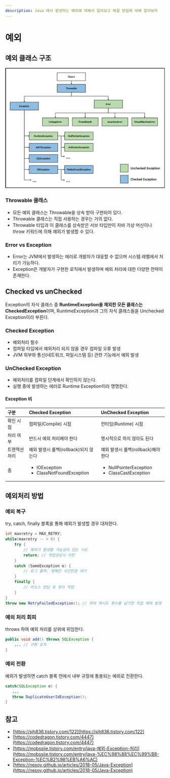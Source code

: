 ```yaml
---
description: Java 에서 발생하는 예외에 대해서 알아보고 해결 방법에 대해 알아보자
---
```


# 예외

## 예외 클래스 구조

![](../../.gitbook/assets/untitled%20%281%29.png)

### Throwable 클래스

* 모든 예외 클래스는 Throwable을 상속 받아 구현되어 있다.
* Throwable 클래스는 직접 사용하는 경우는 거의 없다.
* Throwable 타입과 이 클래스를 상속받은 서브 타입만이 자바 가상 머신이나 throw 키워드에 의해 예외가 발생할 수 있다.

### Error vs Exception

* Error는 JVM에서 발생하는 에러로 개발자가 대응할 수 없으며 시스템 레벨에서 처리가 가능하다.
* Exception은 개발자가 구현한 로직에서 발생하며 예외 처리에 대한 다양한 전략이 존재한다.

## Checked vs unChecked

Exception의 자식 클래스 중 **RuntimeException을 제외한 모든 클래스는 CheckedException**이며, RuntimeException과 그의 자식 클래스들을 Unchecked Exception이라 부른다.

### Checked Exception

* 예외처리 필수
* 컴파일 타임에서 예외처리 되지 않을 경우 컴파일 오류 발생
* JVM 외부와 통신\(네트워크, 파일시스템 등\) 관련 기능에서 예외 발생

### UnChecked Exception

* 예외처리를 컴파일 단계에서 확인하지 않는다.
* 실행 중에 발생하는 에러로 Runtime Exception이라 명명한다.

#### Exception 비

<table>
  <thead>
    <tr>
      <th style="text-align:left">&#xAD6C;&#xBD84;</th>
      <th style="text-align:left">Checked Exception</th>
      <th style="text-align:left">UnChecked Exception</th>
    </tr>
  </thead>
  <tbody>
    <tr>
      <td style="text-align:left">&#xD655;&#xC778; &#xC2DC;&#xC810;</td>
      <td style="text-align:left">&#xCEF4;&#xD30C;&#xC77C;(Compile) &#xC2DC;&#xC810;</td>
      <td style="text-align:left">&#xB7F0;&#xD0C0;&#xC784;(Runtime) &#xC2DC;&#xC810;</td>
    </tr>
    <tr>
      <td style="text-align:left">&#xCC98;&#xB9AC; &#xC5EC;&#xBD80;</td>
      <td style="text-align:left">&#xBC18;&#xB4DC;&#xC2DC; &#xC608;&#xC678; &#xCC98;&#xB9AC;&#xD574;&#xC57C;
        &#xD55C;&#xB2E4;</td>
      <td style="text-align:left">&#xBA85;&#xC2DC;&#xC801;&#xC73C;&#xB85C; &#xD558;&#xC9C0; &#xC54A;&#xC544;&#xB3C4;
        &#xB41C;&#xB2E4;</td>
    </tr>
    <tr>
      <td style="text-align:left">&#xD2B8;&#xB79C;&#xC7AD;&#xC158; &#xCC98;&#xB9AC;</td>
      <td style="text-align:left">&#xC608;&#xC678; &#xBC1C;&#xC0DD;&#xC2DC; &#xB864;&#xBC31;(rollback)&#xB418;&#xC9C0;
        &#xC54A;&#xB294;&#xB2E4;</td>
      <td style="text-align:left">&#xC608;&#xC678; &#xBC1C;&#xC0DD;&#xC2DC; &#xB864;&#xBC31;(rollback)&#xD574;&#xC57C;
        &#xD55C;&#xB2E4;</td>
    </tr>
    <tr>
      <td style="text-align:left">&#xC885;</td>
      <td style="text-align:left">
        <ul>
          <li>IOException</li>
          <li>ClassNotFoundException</li>
        </ul>
      </td>
      <td style="text-align:left">
        <ul>
          <li>NullPointerException</li>
          <li>ClassCastException</li>
        </ul>
      </td>
    </tr>
  </tbody>
</table>

## 예외처리 방법

### 예외 복구

try, catch, finally 블록을 통해 예외가 발생할 경우 대처한다.

```java
int maxretry = MAX_RETRY;
while(maxretry -- > 0) {
    try {
        // 예외가 발생할 가능성이 있는 시도
        return; // 작업성공시 리턴
    }
    catch (SomeException e) {
        // 로그 출력. 정해진 시간만큼 대기
    }
    finally {
        // 리소스 반납 및 정리 작업
    }
}
throw new RetryFailedException(); // 최대 재시도 횟수를 넘기면 직접 예외 발생
```

### 예외 처리 회피

throws 하여 예외 처리를 상위에 위임한다.

```java
public void add() throws SQLException {
    ... // 구현 로직
}
```

### 예외 전환

예외가 발생하면 catch 블록 안에서 내부 규정에 통용되는 예외로 전환한다.

```java
catch(SQLException e) {
   ...
   throw DuplicateUserIdException();
}
```

## 참고

* [https://sjh836.tistory.com/122](https://sjh836.tistory.com/122)
* [https://codedragon.tistory.com/4447](https://codedragon.tistory.com/4447)
* [https://mobssiie.tistory.com/entry/java-예외-Exception-처리](https://mobssiie.tistory.com/entry/java-%EC%98%88%EC%99%B8-Exception-%EC%B2%98%EB%A6%AC)
* [https://nesoy.github.io/articles/2018-05/Java-Exception](https://nesoy.github.io/articles/2018-05/Java-Exception)

